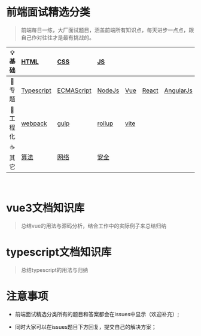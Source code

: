 # 前端面试精选分类

> 前端每日一练，大厂面试题目，涵盖前端所有知识点，每天进步一点点，跟自己作对往往才是最有挑战的。

| :bulb: 基础 | [HTML](/interview/question/html.md) | [CSS](/interview/question/css.md) | [JS](/interview/question/javascript.md) |  |  | | |
| :---: | :---- | :--- | :---- | :---- | :---- | :---- | :---- |
| :newspaper: 专题 | [Typescript](/interview/question/typescript.md)| [ECMAScript](/interview/question/javascript.md) | [NodeJs](category/node.md)  | [Vue](/interview/question/vue.md) | [React](/interview/question/react.md) | [AngularJs](/interview/question/react.md)  | [小程序](/interview/question/vue.md) |
| :hammer: 工程化 | [webpack](/interview/question/工程化.md) | [gulp](/interview/question/工程化.md) |  [rollup](/interview/question/工程化.md) | [vite](/interview/question/工程化.md) |
| :coffee: 其它 | [算法](/interview/question/网络和安全.md) | [网络](/interview/question/网络和安全.md) | [安全](/interview/question/网络和安全.md)  |

<br/>

# vue3文档知识库

> 总结vue的用法与源码分析，结合工作中的实际例子来总结归纳
>



# typescript文档知识库

> 总结typescript的用法与归纳



# 注意事项

- 前端面试精选分类所有的题目和答案都会在issues中显示（欢迎补充）;

- 同时大家可以在issues题目下方回复，提交自己的解决方案；